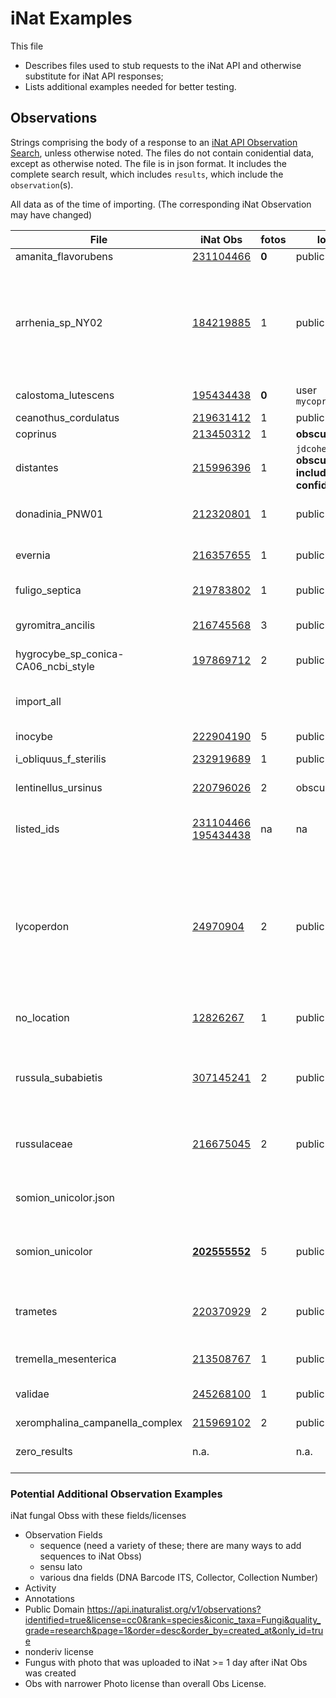 # iNat Examples

This file

- Describes files used to stub requests to the iNat API and otherwise substitute for iNat API responses;
- Lists additional examples needed for better testing.

## Observations

Strings comprising the body of a response to an [iNat API Observation Search](https://api.inaturalist.org/v1/docs/#!/Observations/get_observations),
unless otherwise noted.
The files do not contain conidential data, except as otherwise noted.
The file is in json format. It includes the complete search result, which includes `results`, which include the `observation`(s).

All data as of the time of importing. (The corresponding iNat Observation may have changed)

<!-- markdownlint-disable MD013 -->
| File | iNat Obs | fotos | location | Other |
| ---- | -------- | ----- | -------- | ----- |
| amanita_flavorubens | [231104466](https://www.inaturalist.org/observations/231104466) | **0** | public | Casual |
| arrhenia_sp_NY02 | [184219885](https://www.inaturalist.org/observations/184219885) | 1 | public | `johnplischke` mo-style Provisional Species Name, DNA, NEMF, notes, 2? identifications with same id, comments, everyone has MO account, many obs fields, including "Voucher Number(s)", "Voucher Specimen Taken" |
| calostoma_lutescens | [195434438](https://www.inaturalist.org/observations/195434438) | **0** | user `mycoprimuspublic` | barebones. NO: photo, added ids, or observation_fields |
| ceanothus_cordulatus | [219631412](https://www.inaturalist.org/observations/219631412) | 1 | public | **Plant** |
| coprinus | [213450312](https://www.inaturalist.org/observations/213450312) | 1 | **obscured** | Needs ID |
| distantes | [215996396](https://www.inaturalist.org/observations/215996396) | 1 | `jdcohenesq` **obscured, includes confidential gps** | Needs ID, jdc Obs, taxon[:name]: "Distantes" rank:"section", rank_level:13 |
| donadinia_PNW01 | [212320801](https://www.inaturalist.org/observations/212320801) | 1 | public | `danmorton` **non-mo-style Provisional Species Name (PNW)**, **DNA sequence** |
| evernia | [216357655](https://www.inaturalist.org/observations/216357655) | 1 | public | user `jgerend` Casual, lichen, no fields, place: Troutdale, 1 Project |
| fuligo_septica | [219783802](https://www.inaturalist.org/observations/219783802) | 1 | public | slime mold **Protozoa** Richmond, CA |
| gyromitra_ancilis | [216745568](https://www.inaturalist.org/observations/216745568) | 3 | public | **cc-by license**, **many projects**, **suggested Inactive Taxon** US 20, Linn Co.|
| hygrocybe_sp_conica-CA06_ncbi_style | [197869712](https://www.inaturalist.org/observations/197869712) | 2 | public | note: I removed MO Obs field |
| import_all |  |  | | all fungal obss (total of 5) of iNat user `devin189`, 2 per page (this user had few fungal observations) |
| inocybe | [222904190](https://www.inaturalist.org/observations/222904190) | 5 | public | cc-by-nc, **2 tags** |
| i_obliquus_f_sterilis | [232919689](https://www.inaturalist.org/observations/232919689) | 1 | public | `taigamushrooms` cc-by-nc, **infraspecific name** |
| lentinellus_ursinus | [220796026](https://inaturalist.org/observations/220796026) | 2 | obscured | **ID matches many MO Name fixtures** |
| listed_ids | [231104466](https://www.inaturalist.org/observations/231104466) [195434438](https://www.inaturalist.org/observations/195434438) | na | na | response to request for 2 obs by number (amanita_flavorubens, evernia) |
| lycoperdon | [24970904](https://www.inaturalist.org/observations/24970904) | 2 | public | user `dannymi` cc-by-nc, projects, Had 2 photos, 6 identifications of 3 taxa, a different taxon, 9 obs fields, including "DNA Barcode ITS", "Collection number", "Collector", place: E. side of Metolius River, Sisters Ranger District, Deschutes National Forest, Jefferson County, Oregon, US |
| no_location | [12826267](https://www.inaturalist.org/observations/12826267) | 1 | public | no location, place: Barlow Ranger District, Wasco Co., Oregon, USA |
| russula_subabietis| [307145241](https://www.inaturalist.org/observations/307145241) | 2 | public | **Observation Fields: `Collector's name`, `Voucher Number(s)`, `Voucher Specimen Taken` ** 2025 Summer Continental Mycoblitz, Mike Beug |
| russulaceae | [216675045](https://www.inaturalist.org/observations/216675045) | 2 | public | **all rights reserved**, many projects, Activity; place: Point Defiance Park, Tacoma, WA, US |
| somion_unicolor.json |  |  |  | Formatted version of following; facilitates viewing iNat API response key/values test/inat/somion_unicolor.json |
| somion_unicolor | [**202555552**](https://www.inaturalist.org/observations/202555552) | 5 | public |  `jdcohenesq` Research Grade, Notes, Activity, >1 ID, 1 field (Mushroom Observer URL), **mirrored from MO** |
| trametes | [220370929](https://www.inaturalist.org/observations/220370929) | 2 | public | user `dannymi` different collector; Notes; **Observation Fields: Collector**, place: 25th Ave NE, Seattle, WA, US, with huge error |
| tremella_mesenterica | [213508767](https://www.inaturalist.org/observations/213508767) | 1 | public | place: Lewisville, TX 75057, USA |
| validae | [245268100](https://www.inaturalist.org/observations/245268100) | 1 | public | ObservationID is infrageneric name which was not suggested by any user |
| xeromphalina_campanella_complex | [215969102](https://www.inaturalist.org/observations/215969102) | 2 | public | `jdcohenesq` **Complex** |
| zero_results | n.a. | | n.a. | response with total_results: 0, to expose and prevent reversion of bug |
<!-- markdownlint-enable MD013 -->

### Potential Additional Observation Examples

iNat fungal Obss with these fields/licenses

- Observation Fields
  - sequence (need a variety of these;
    there are many ways to add sequences to iNat Obss)
  - sensu lato
  - various dna fields (DNA Barcode ITS, Collector, Collection Number)
- Activity
- Annotations
- Public Domain
  <https://api.inaturalist.org/v1/observations?identified=true&license=cc0&rank=species&iconic_taxa=Fungi&quality_grade=research&page=1&order=desc&order_by=created_at&only_id=true>
- nonderiv license
- Fungus with photo that was uploaded to iNat >= 1 day
  after iNat Obs was created
- Obs with narrower Photo license than overall Obs License.
